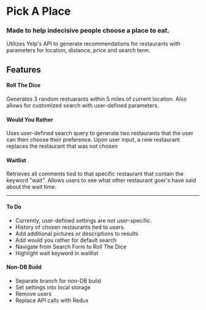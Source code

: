 # Pick A Place

### Made to help indecisive people choose a place to eat.
Utilizes Yelp's API to generate recommendations for restaurants with parameters for location, distance, price and search term.

## Features
 
#### Roll The Dice

Generates 3 random restuarants within 5 miles of current location.
Also allows for customized search with user-defined parameters.
  
#### Would You Rather

Uses user-defined search query to generate two restaurants that the user can then choose their preference. Upon user input, a new restaurant replaces the restaurant that was not chosen

#### Waitlist
 
Retrieves all comments tied to that specific restaurant that contain the keyword "wait".
Allows users to see what other restaurant goer's have said about the wait time.

---

#### To Do

 - Currently, user-defined settings are not user-specific.
 - History of chosen restaurants tied to users.
 - Add additional pictures or descriptions to results
 - Add would you rather for default search
 - Navigate from Search Form to Roll The Dice
 - Highlight wait keyword in waitlist
 
#### Non-DB Build
 - Separate branch for non-DB build
  - Set settings into local storage
  - Remove users
  - Replace API calls with Redux

